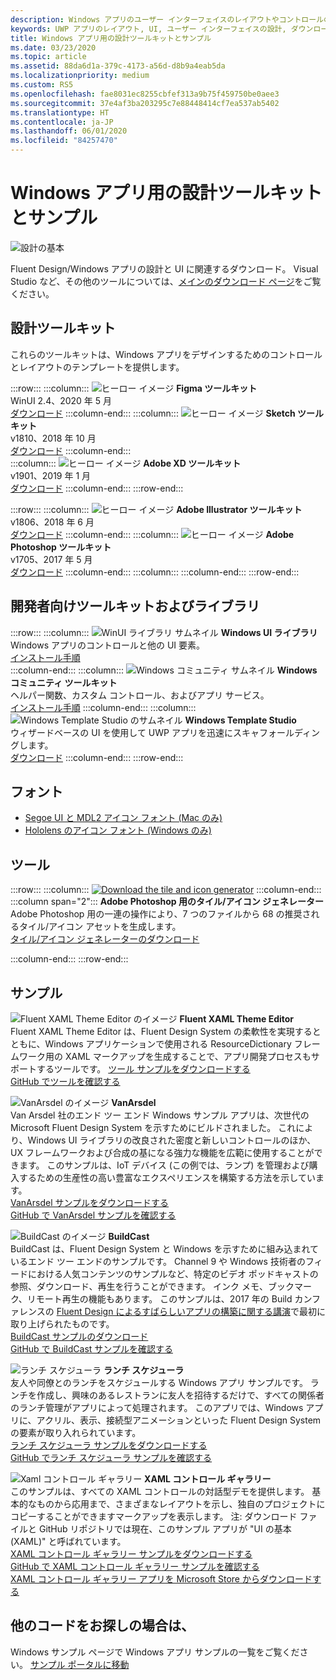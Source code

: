 ```yaml
---
description: Windows アプリのユーザー インターフェイスのレイアウトやコントロールの設計について、最新のダウンロードとツールを入手します。
keywords: UWP アプリのレイアウト, UI, ユーザー インターフェイスの設計, ダウンロード, UWP ツール, Windows アプリ レイアウト, Windows UI ツール
title: Windows アプリ用の設計ツールキットとサンプル
ms.date: 03/23/2020
ms.topic: article
ms.assetid: 88da6d1a-379c-4173-a56d-d8b9a4eab5da
ms.localizationpriority: medium
ms.custom: RS5
ms.openlocfilehash: fae8031ec8255cbfef313a9b75f459750be0aee3
ms.sourcegitcommit: 37e4af3ba203295c7e88448414cf7ea537ab5402
ms.translationtype: HT
ms.contentlocale: ja-JP
ms.lasthandoff: 06/01/2020
ms.locfileid: "84257470"
---
```

# <a name="design-toolkits-and-samples-for-windows-apps"></a>Windows アプリ用の設計ツールキットとサンプル

![設計の基本](../images/downloads-2x.png)

Fluent Design/Windows アプリの設計と UI に関連するダウンロード。 Visual Studio など、その他のツールについては、<a href="https://developer.microsoft.com/windows/downloads">メインのダウンロード ページ</a>をご覧ください。

## <a name="design-toolkits"></a>設計ツールキット

これらのツールキットは、Windows アプリをデザインするためのコントロールとレイアウトのテンプレートを提供します。

:::row:::
    :::column:::
![ヒーロー イメージ](images/figma.png)
<b>Figma ツールキット</b><br>
WinUI 2.4、2020 年 5 月<br>
<a href="https://aka.ms/figmatoolkit">ダウンロード</a>
    :::column-end:::
    :::column:::
![ヒーロー イメージ](images/sketch.png)
<b>Sketch ツールキット</b><br>
v1810、2018 年 10 月<br>
<a href="https://aka.ms/sketchtoolkit">ダウンロード</a>
    :::column-end:::    
    :::column:::
![ヒーロー イメージ](images/adobe-xd.png)
<b>Adobe XD ツールキット</b><br>
v1901、2019 年 1 月<br>
<a href="https://aka.ms/adobexdtoolkit">ダウンロード</a>
    :::column-end:::
:::row-end:::

:::row:::
    :::column:::
![ヒーロー イメージ](images/adobe-illustrator.png)
<b>Adobe Illustrator ツールキット</b><br>
v1806、2018 年 6 月<br>
<a href="https://aka.ms/adobeillustratortoolkit">ダウンロード</a>
    :::column-end:::
    :::column:::
![ヒーロー イメージ](images/adobe-photoshop.png)
<b>Adobe Photoshop ツールキット</b><br>
v1705、2017 年 5 月<br>
<a href="https://aka.ms/adobephotoshoptoolkit">ダウンロード</a>
    :::column-end:::
    :::column:::
    :::column-end:::
:::row-end:::

## <a name="developer-toolkits-and-libraries"></a>開発者向けツールキットおよびライブラリ

:::row:::
    :::column:::
![WinUI ライブラリ サムネイル](images/WinUI-library.png)
<b>Windows UI ライブラリ</b><br>
Windows アプリのコントロールと他の UI 要素。<br/>
<a href="/uwp/toolkits/winui/getting-started">インストール手順</a><br/>
    :::column-end:::
    :::column:::
![Windows コミュニティ サムネイル](images/Windows-community-toolkit.png)
<b>Windows コミュニティ ツールキット</b><br>
ヘルパー関数、カスタム コントロール、およびアプリ サービス。<br />
<a href="/windows/uwpcommunitytoolkit/getting-started">インストール手順</a>
    :::column-end:::
    :::column:::
        ![Windows Template Studio のサムネイル](images/Windows-template-studio.png) <b>Windows Template Studio</b><br>
        ウィザードベースの UI を使用して UWP アプリを迅速にスキャフォールディングします。<br />
        <a href="https://aka.ms/wtsinstall">ダウンロード</a>
    :::column-end:::
:::row-end:::

## <a name="fonts"></a>フォント

* <a href="https://aka.ms/SegoeFonts">Segoe UI と MDL2 アイコン フォント (Mac のみ)</a>
* <a href="https://aka.ms/hololensiconfont">Hololens のアイコン フォント (Windows のみ)</a>

## <a name="tools"></a>ツール

:::row:::
    :::column:::
<a href="https://download.microsoft.com/download/B/5/F/B5F22952-44DF-46EC-820B-11951AE01AEC/UWP tile and icon asset generator.zip"><img src="images/tile-icon-generator.png" alt="Download the tile and icon generator"/></a>
    :::column-end:::
    :::column span="2":::
      **Adobe Photoshop 用のタイル/アイコン ジェネレーター** Adobe Photoshop 用の一連の操作により、7 つのファイルから 68 の推奨されるタイル/アイコン アセットを生成します。 <br/><a href="https://download.microsoft.com/download/B/5/F/B5F22952-44DF-46EC-820B-11951AE01AEC/UWP tile and icon asset generator.zip">タイル/アイコン ジェネレーターのダウンロード</a></p>
    :::column-end:::
:::row-end:::

    
## <a name="samples"></a>サンプル

![Fluent XAML Theme Editor のイメージ](images/XamlThemeEditor_screenshot.png)
**Fluent XAML Theme Editor**<br>
Fluent XAML Theme Editor は、Fluent Design System の柔軟性を実現するとともに、Windows アプリケーションで使用される ResourceDictionary フレームワーク用の XAML マークアップを生成することで、アプリ開発プロセスもサポートするツールです。
<a href="https://github.com/Microsoft/fluent-xaml-theme-editor/archive/master.zip">ツール サンプルをダウンロードする</a> <br><a href="https://github.com/Microsoft/fluent-xaml-theme-editor">GitHub でツールを確認する</a>

![VanArsdel のイメージ](images/VanArsdel_Screenshot.png)
**VanArsdel**<br>
Van Arsdel 社のエンド ツー エンド Windows サンプル アプリは、次世代の Microsoft Fluent Design System を示すためにビルドされました。 これにより、<a herf="https://docs.microsoft.com/uwp/toolkits/winui/">Windows UI ライブラリ</a>の改良された密度と新しいコントロールのほか、UX フレームワークおよび合成の基になる強力な機能を広範に使用することができます。 このサンプルは、IoT デバイス (この例では、ランプ) を管理および購入するための生産性の高い豊富なエクスペリエンスを構築する方法を示しています。<br>
<a href="https://github.com/Microsoft/VanArsdel/archive/master.zip">VanArsdel サンプルをダウンロードする</a> <br><a href="https://github.com/microsoft/vanarsdel">GitHub で VanArsdel サンプルを確認する</a>

![BuildCast のイメージ](images/buildcast.png)
**BuildCast**<br>
BuildCast は、Fluent Design System と Windows を示すために組み込まれているエンド ツー エンドのサンプルです。 Channel 9 や Windows 技術者のフィードにおける人気コンテンツのサンプルなど、特定のビデオ ポッドキャストの参照、ダウンロード、再生を行うことができます。 インク メモ、ブックマーク、リモート再生の機能もあります。 このサンプルは、2017 年の Build カンファレンスの <a href="https://channel9.msdn.com/Events/Build/2017/B8034">Fluent Design によるすばらしいアプリの構築に関する講演</a>で最初に取り上げられたものです。 <br>
<a href="https://github.com/Microsoft/BuildCast/archive/master.zip">BuildCast サンプルのダウンロード</a> <br><a href="https://github.com/Microsoft/BuildCast">GitHub で BuildCast サンプルを確認する</a>

![ランチ スケジューラ](images/lunchscheduler.png)
**ランチ スケジューラ**<br>
友人や同僚とのランチをスケジュールする Windows アプリ サンプルです。 ランチを作成し、興味のあるレストランに友人を招待するだけで、すべての関係者のランチ管理がアプリによって処理されます。 このアプリでは、Windows アプリに、アクリル、表示、接続型アニメーションといった Fluent Design System の要素が取り入れられています。 <br/><a href="https://github.com/Microsoft/Windows-appsample-lunch-scheduler/archive/master.zip">ランチ スケジューラ サンプルをダウンロードする</a><br/><a href="https://github.com/Microsoft/Windows-appsample-lunch-scheduler">GitHub でランチ スケジューラ サンプルを確認する</a></p>  

![Xaml コントロール ギャラリー](images/xaml-controls-gallery.png)
**XAML コントロール ギャラリー**<br>
このサンプルは、すべての XAML コントロールの対話型デモを提供します。 基本的なものから応用まで、さまざまなレイアウトを示し、独自のプロジェクトにコピーすることができますマークアップを表示します。 注: ダウンロード ファイルと GitHub リポジトリでは現在、このサンプル アプリが "UI の基本 (XAML)" と呼ばれています。 <br/><a href="https://github.com/Microsoft/Windows-universal-samples/archive/master.zip">XAML コントロール ギャラリー サンプルをダウンロードする</a><br/><a href="https://github.com/Microsoft/Xaml-Controls-Gallery">GitHub で XAML コントロール ギャラリー サンプルを確認する</a> <br/><a href="https://www.microsoft.com/store/apps/9msvh128x2zt">XAML コントロール ギャラリー アプリを Microsoft Store からダウンロードする</a></p>

## <a name="want-more-code"></a>他のコードをお探しの場合は、

Windows サンプル ページで Windows アプリ サンプルの一覧をご覧ください。 <a href="https://developer.microsoft.com/windows/samples">サンプル ポータルに移動</a>
